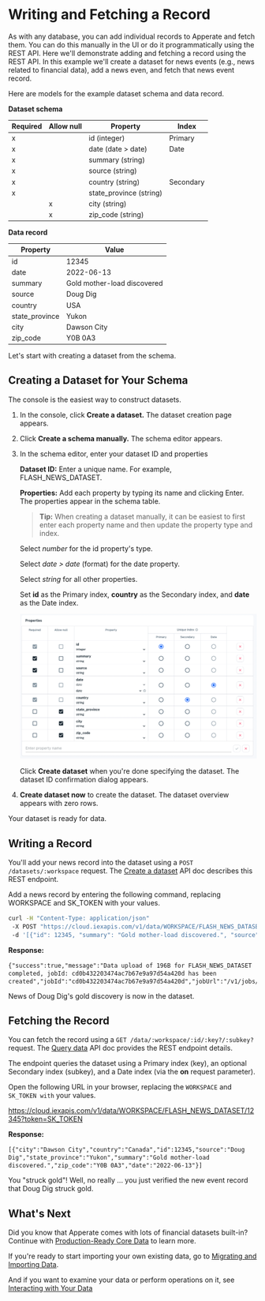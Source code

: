 # Writing and Fetching a Record

As with any database, you can add individual records to Apperate and fetch them. You can do this manually in the UI or do it programmatically using the REST API. Here we'll demonstrate adding and fetching a record using the REST API. In this example we'll create a dataset for news events (e.g., news related to financial data), add a news even, and fetch that news event record.

Here are models for the example dataset schema and data record.

**Dataset schema**

| Required | Allow null | Property | Index |
| -------- | ---------- | -------- | ----- |
| x |   | id (integer)            | Primary |
| x |   | date (date > date)      | Date |
| x |   | summary (string)        |  |
| x |   | source (string)         |  |
| x |   | country (string)        | Secondary |
| x |   | state_province (string) |  |
|   | x | city (string)           |  |
|   | x | zip_code (string)       |  |

**Data record**

| **Property**   | **Value** |
| -------------- | --------------------------- |
| id             | 12345 |
| date           | 2022-06-13 |
| summary        | Gold mother-load discovered |
| source         | Doug Dig |
| country        | USA |
| state_province | Yukon |
| city           | Dawson City |
| zip_code       | Y0B 0A3 |

Let's start with creating a dataset from the schema.

## Creating a Dataset for Your Schema

The console is the easiest way to construct datasets.

1. In the console, click **Create a dataset.** The dataset creation page appears.

1. Click **Create a schema manually.** The schema editor appears.

1. In the schema editor, enter your dataset ID and properties
    
    **Dataset ID:** Enter a unique name. For example, FLASH_NEWS_DATASET. 
    
    **Properties:**
    Add each property by typing its name and clicking Enter. The properties appear in the schema table.

    > **Tip:** When creating a dataset manually, it can be easiest to first enter each property name and then update the property type and index.

    Select *number* for the id property's type.

    Select *date > date* (format) for the date property.

    Select *string* for all other properties.
    
    Set **id** as the Primary index, **country** as the Secondary index, and **date** as the Date index.
    
    ![](./writing-and-fetching-a-record/write-fetch-record-schema.png)
    
    Click **Create dataset** when you're done specifying the dataset. The dataset ID confirmation dialog appears.
    

1. **Create dataset now** to create the dataset. The dataset overview appears with zero rows.

Your dataset is ready for data.

## Writing a Record

You'll add your news record into the dataset using a `POST /datasets/:workspace` request. The [Create a dataset](https://iexcloud.io/docs/datasets-api/create-a-dataset) API doc describes this REST endpoint.

Add a news record by entering the following command, replacing WORKSPACE and SK_TOKEN with your values.

```bash
curl -H "Content-Type: application/json" 
 -X POST "https://cloud.iexapis.com/v1/data/WORKSPACE/FLASH_NEWS_DATASET?token=SK_TOKEN" 
 -d '[{"id": 12345, "summary": "Gold mother-load discovered.", "source": "Doug Dig", "country": "Canada", "state_province": "Yukon", "city": "Dawson City", "zip_code": "Y0B 0A3", "date": "2022-06-13"}]'
```

**Response:**

```
{"success":true,"message":"Data upload of 196B for FLASH_NEWS_DATASET completed, jobId: cd0b432203474ac7b67e9a97d54a420d has been created","jobId":"cd0b432203474ac7b67e9a97d54a420d","jobUrl":"/v1/jobs/MY/ingest/cd0b432203474ac7b67e9a97d54a420d"}
```

News of Doug Dig's gold discovery is now in the dataset.

## Fetching the Record

You can fetch the record using a `GET /data/:workspace/:id/:key?/:subkey?` request. The [Query data](https://iexcloud.io/docs/datasets-api/query-data) API doc provides the REST endpoint details. 

The endpoint queries the dataset using a Primary index (key), an optional Secondary index (subkey), and a Date index (via the **on** request parameter).

Open the following URL in your browser, replacing the `WORKSPACE` and `SK_TOKEN with` your values. 

https://cloud.iexapis.com/v1/data/WORKSPACE/FLASH_NEWS_DATASET/12345?token=SK_TOKEN

**Response:**

```
[{"city":"Dawson City","country":"Canada","id":12345,"source":"Doug Dig","state_province":"Yukon","summary":"Gold mother-load discovered.","zip_code":"Y0B 0A3","date":"2022-06-13"}]
```

You "struck gold"! Well, no really ... you just verified the new event record that Doug Dig struck gold.

## What's Next

Did you know that Apperate comes with lots of financial datasets built-in? Continue with [Production-Ready Core Data](./production-ready-core-data.md) to learn more.

If you're ready to start importing your own existing data, go to [Migrating and Importing Data](../migrating-and-importing-data.md).

And if you want to examine your data or perform operations on it, see [Interacting with Your Data](../interacting-with-your-data.md)